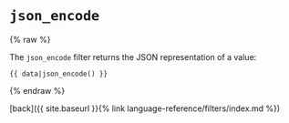 `json_encode`
=============

{% raw %}

The `json_encode` filter returns the JSON representation of a value:

````twig
{{ data|json_encode() }}
````

{% endraw %}

[back]({{ site.baseurl }}{% link language-reference/filters/index.md %})
